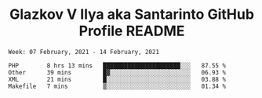 <h1 align="center">Glazkov V Ilya aka Santarinto GitHub Profile README</h1>

<!--START_SECTION:waka-->
```text
Week: 07 February, 2021 - 14 February, 2021

PHP        8 hrs 13 mins   ██████████████████████░░░   87.55 % 
Other      39 mins         █▓░░░░░░░░░░░░░░░░░░░░░░░   06.93 % 
XML        21 mins         █░░░░░░░░░░░░░░░░░░░░░░░░   03.88 % 
Makefile   7 mins          ▒░░░░░░░░░░░░░░░░░░░░░░░░   01.34 % 
```
<!--END_SECTION:waka-->